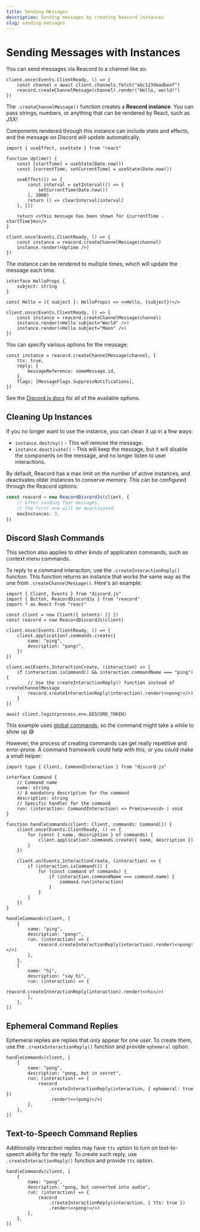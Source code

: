 ```yaml
---
title: Sending Messages
description: Sending messages by creating Reacord instances
slug: sending-messages
---
```


# Sending Messages with Instances

You can send messages via Reacord to a channel like so.

```tsx
client.once(Events.ClientReady, () => {
	const channel = await client.channels.fetch("abc123deadbeef")
	reacord.createChannelMessage(channel).render("Hello, world!")
})
```

The `.createChannelMessage()` function creates a **Reacord instance**. You can pass strings, numbers, or anything that can be rendered by React, such as JSX!

Components rendered through this instance can include state and effects, and the message on Discord will update automatically.

```tsx
import { useEffect, useState } from "react"

function Uptime() {
	const [startTime] = useState(Date.now())
	const [currentTime, setCurrentTime] = useState(Date.now())

	useEffect(() => {
		const interval = setInterval(() => {
			setCurrentTime(Date.now())
		}, 3000)
		return () => clearInterval(interval)
	}, [])

	return <>this message has been shown for {currentTime - startTime}ms</>
}

client.once(Events.ClientReady, () => {
	const instance = reacord.createChannelMessage(channel)
	instance.render(<Uptime />)
})
```

The instance can be rendered to multiple times, which will update the message each time.

```tsx
interface HelloProps {
	subject: string
}

const Hello = ({ subject }: HelloProps) => <>Hello, {subject}!</>

client.once(Events.ClientReady, () => {
	const instance = reacord.createChannelMessage(channel)
	instance.render(<Hello subject="World" />)
	instance.render(<Hello subject="Moon" />)
})
```

You can specify various options for the message:

```tsx
const instance = reacord.createChannelMessage(channel, {
	tts: true,
	reply: {
		messageReference: someMessage.id,
	},
	flags: [MessageFlags.SuppressNotifications],
})
```

See the [Discord.js docs](https://discord.js.org/#/docs/discord.js/main/typedef/MessageCreateOptions) for all of the available options.

## Cleaning Up Instances

If you no longer want to use the instance, you can clean it up in a few ways:

- `instance.destroy()` - This will remove the message.
- `instance.deactivate()` - This will keep the message, but it will disable the components on the message, and no longer listen to user interactions.

By default, Reacord has a max limit on the number of active instances, and deactivates older instances to conserve memory. This can be configured through the Reacord options:

```ts
const reacord = new ReacordDiscordJs(client, {
	// after sending four messages,
	// the first one will be deactivated
	maxInstances: 3,
})
```

## Discord Slash Commands

<aside>
This section also applies to other kinds of application commands, such as context menu commands.
</aside>

To reply to a command interaction, use the `.createInteractionReply()` function. This function returns an instance that works the same way as the one from `.createChannelMessage()`. Here's an example:

```tsx
import { Client, Events } from "discord.js"
import { Button, ReacordDiscordJs } from "reacord"
import * as React from "react"

const client = new Client({ intents: [] })
const reacord = new ReacordDiscordJs(client)

client.once(Events.ClientReady, () => {
	client.application?.commands.create({
		name: "ping",
		description: "pong!",
	})
})

client.on(Events.InteractionCreate, (interaction) => {
	if (interaction.isCommand() && interaction.commandName === "ping") {
		// Use the createInteractionReply() function instead of createChannelMessage
		reacord.createInteractionReply(interaction).render(<>pong!</>)
	}
})

await client.login(process.env.DISCORD_TOKEN)
```

<aside>
This example uses <a href="https://discord.com/developers/docs/interactions/application-commands#registering-a-command">global commands</a>, so the command might take a while to show up 😅
</aside>

However, the process of creating commands can get really repetitive and error-prone. A command framework could help with this, or you could make a small helper:

```tsx
import type { Client, CommandInteraction } from "discord.js"

interface Command {
	// Command name
	name: string
	// A mandatory description for the command
	description: string
	// Specific handler for the command
	run: (interaction: CommandInteraction) => Promise<void> | void
}

function handleCommands(client: Client, commands: Command[]) {
	client.once(Events.ClientReady, () => {
		for (const { name, description } of commands) {
			client.application?.commands.create({ name, description })
		}
	})

	client.on(Events.InteractionCreate, (interaction) => {
		if (interaction.isCommand()) {
			for (const command of commands) {
				if (interaction.commandName === command.name) {
					command.run(interaction)
				}
			}
		}
	})
}
```

```tsx
handleCommands(client, [
	{
		name: "ping",
		description: "pong!",
		run: (interaction) => {
			reacord.createInteractionReply(interaction).render(<>pong!</>)
		},
	},
	{
		name: "hi",
		description: "say hi",
		run: (interaction) => {
			reacord.createInteractionReply(interaction).render(<>hi</>)
		},
	},
])
```

## Ephemeral Command Replies

Ephemeral replies are replies that only appear for one user. To create them, use the `.createInteractionReply()` function and provide `ephemeral` option.

```tsx
handleCommands(client, [
	{
		name: "pong",
		description: "pong, but in secret",
		run: (interaction) => {
			reacord
				.createInteractionReply(interaction, { ephemeral: true })
				.render(<>(pong)</>)
		},
	},
])
```

## Text-to-Speech Command Replies

Additionally interaction replies may have `tts` option to turn on text-to-speech ability for the reply. To create such reply, use `.createInteractionReply()` function and provide `tts` option.

```tsx
handleCommands(client, [
	{
		name: "pong",
		description: "pong, but converted into audio",
		run: (interaction) => {
			reacord
				.createInteractionReply(interaction, { tts: true })
				.render(<>pong!</>)
		},
	},
])
```
